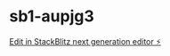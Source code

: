 # sb1-aupjg3

[Edit in StackBlitz next generation editor ⚡️](https://stackblitz.com/~/github.com/TabareMajem/sb1-aupjg3)